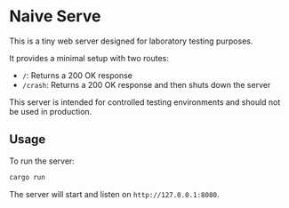 # Naive Serve

This is a tiny web server designed for laboratory testing purposes.

It provides a minimal setup with two routes:
- `/`: Returns a 200 OK response
- `/crash`: Returns a 200 OK response and then shuts down the server

This server is intended for controlled testing environments and should not be used in production.

## Usage

To run the server:

```bash
cargo run
```

The server will start and listen on `http://127.0.0.1:8080`.




